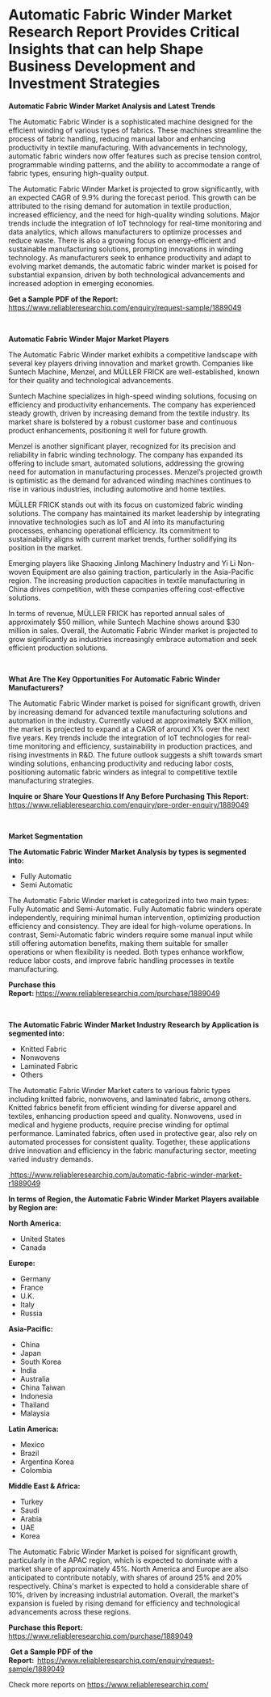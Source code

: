 <p><h1>Automatic Fabric Winder Market Research Report Provides Critical Insights that can help Shape Business Development and Investment Strategies</h1></p><p><strong>Automatic Fabric Winder Market Analysis and Latest Trends</strong></p>
<p><p>The Automatic Fabric Winder is a sophisticated machine designed for the efficient winding of various types of fabrics. These machines streamline the process of fabric handling, reducing manual labor and enhancing productivity in textile manufacturing. With advancements in technology, automatic fabric winders now offer features such as precise tension control, programmable winding patterns, and the ability to accommodate a range of fabric types, ensuring high-quality output.</p><p>The Automatic Fabric Winder Market is projected to grow significantly, with an expected CAGR of 9.9% during the forecast period. This growth can be attributed to the rising demand for automation in textile production, increased efficiency, and the need for high-quality winding solutions. Major trends include the integration of IoT technology for real-time monitoring and data analytics, which allows manufacturers to optimize processes and reduce waste. There is also a growing focus on energy-efficient and sustainable manufacturing solutions, prompting innovations in winding technology. As manufacturers seek to enhance productivity and adapt to evolving market demands, the automatic fabric winder market is poised for substantial expansion, driven by both technological advancements and increased adoption in emerging economies.</p></p>
<p><strong>Get a Sample PDF of the Report:&nbsp;</strong> <a href="https://www.reliableresearchiq.com/enquiry/request-sample/1889049?utm_campaign=3097&utm_medium=2&utm_source=Github&utm_content=ia&utm_term=28032025&utm_id=automatic-fabric-winder">https://www.reliableresearchiq.com/enquiry/request-sample/1889049</a></p>
<p>&nbsp;</p>
<p><strong>Automatic Fabric Winder Major Market Players</strong></p>
<p><p>The Automatic Fabric Winder market exhibits a competitive landscape with several key players driving innovation and market growth. Companies like Suntech Machine, Menzel, and MÜLLER FRICK are well-established, known for their quality and technological advancements. </p><p>Suntech Machine specializes in high-speed winding solutions, focusing on efficiency and productivity enhancements. The company has experienced steady growth, driven by increasing demand from the textile industry. Its market share is bolstered by a robust customer base and continuous product enhancements, positioning it well for future growth.</p><p>Menzel is another significant player, recognized for its precision and reliability in fabric winding technology. The company has expanded its offering to include smart, automated solutions, addressing the growing need for automation in manufacturing processes. Menzel’s projected growth is optimistic as the demand for advanced winding machines continues to rise in various industries, including automotive and home textiles.</p><p>MÜLLER FRICK stands out with its focus on customized fabric winding solutions. The company has maintained its market leadership by integrating innovative technologies such as IoT and AI into its manufacturing processes, enhancing operational efficiency. Its commitment to sustainability aligns with current market trends, further solidifying its position in the market.</p><p>Emerging players like Shaoxing Jinlong Machinery Industry and Yi Li Non-woven Equipment are also gaining traction, particularly in the Asia-Pacific region. The increasing production capacities in textile manufacturing in China drives competition, with these companies offering cost-effective solutions.</p><p>In terms of revenue, MÜLLER FRICK has reported annual sales of approximately $50 million, while Suntech Machine shows around $30 million in sales. Overall, the Automatic Fabric Winder market is projected to grow significantly as industries increasingly embrace automation and seek efficient production solutions.</p></p>
<p>&nbsp;</p>
<p><strong>What Are The Key Opportunities For Automatic Fabric Winder Manufacturers?</strong></p>
<p><p>The Automatic Fabric Winder market is poised for significant growth, driven by increasing demand for advanced textile manufacturing solutions and automation in the industry. Currently valued at approximately $XX million, the market is projected to expand at a CAGR of around X% over the next five years. Key trends include the integration of IoT technologies for real-time monitoring and efficiency, sustainability in production practices, and rising investments in R&D. The future outlook suggests a shift towards smart winding solutions, enhancing productivity and reducing labor costs, positioning automatic fabric winders as integral to competitive textile manufacturing strategies.</p></p>
<p><strong>Inquire or Share Your Questions If Any Before Purchasing This Report:</strong> <a href="https://www.reliableresearchiq.com/enquiry/pre-order-enquiry/1889049?utm_campaign=3097&utm_medium=2&utm_source=Github&utm_content=ia&utm_term=28032025&utm_id=automatic-fabric-winder">https://www.reliableresearchiq.com/enquiry/pre-order-enquiry/1889049</a></p>
<p>&nbsp;</p>
<p><strong>Market Segmentation</strong></p>
<p><strong>The Automatic Fabric Winder Market Analysis by types is segmented into:</strong></p>
<p><ul><li>Fully Automatic</li><li>Semi Automatic</li></ul></p>
<p><p>The Automatic Fabric Winder market is categorized into two main types: Fully Automatic and Semi-Automatic. Fully Automatic fabric winders operate independently, requiring minimal human intervention, optimizing production efficiency and consistency. They are ideal for high-volume operations. In contrast, Semi-Automatic fabric winders require some manual input while still offering automation benefits, making them suitable for smaller operations or when flexibility is needed. Both types enhance workflow, reduce labor costs, and improve fabric handling processes in textile manufacturing.</p></p>
<p><strong>Purchase this Report:&nbsp;</strong><a href="https://www.reliableresearchiq.com/purchase/1889049?utm_campaign=3097&utm_medium=2&utm_source=Github&utm_content=ia&utm_term=28032025&utm_id=automatic-fabric-winder">https://www.reliableresearchiq.com/purchase/1889049</a></p>
<p>&nbsp;</p>
<p><strong>The Automatic Fabric Winder Market Industry Research by Application is segmented into:</strong></p>
<p><ul><li>Knitted Fabric</li><li>Nonwovens</li><li>Laminated Fabric</li><li>Others</li></ul></p>
<p><p>The Automatic Fabric Winder Market caters to various fabric types including knitted fabric, nonwovens, and laminated fabric, among others. Knitted fabrics benefit from efficient winding for diverse apparel and textiles, enhancing production speed and quality. Nonwovens, used in medical and hygiene products, require precise winding for optimal performance. Laminated fabrics, often used in protective gear, also rely on automated processes for consistent quality. Together, these applications drive innovation and efficiency in the fabric manufacturing sector, meeting varied industry demands.</p></p>
<p><a href="https://www.reliableresearchiq.com/automatic-fabric-winder-market-r1889049?utm_campaign=3097&utm_medium=2&utm_source=Github&utm_content=ia&utm_term=28032025&utm_id=automatic-fabric-winder">&nbsp;https://www.reliableresearchiq.com/automatic-fabric-winder-market-r1889049</a></p>
<p><strong>In terms of Region, the Automatic Fabric Winder Market Players available by Region are:</strong></p>
<p>
    <p> <strong> North America: </strong>
        <ul>
            <li>United States</li>
            <li>Canada</li>
        </ul>
        </p> 
    <p> <strong> Europe: </strong>
        <ul>
            <li>Germany</li>
            <li>France</li>
            <li>U.K.</li>
            <li>Italy</li>
            <li>Russia</li>
        </ul>
        </p> 
    <p> <strong> Asia-Pacific: </strong>
        <ul>
            <li>China</li>
            <li>Japan</li>
            <li>South Korea</li>
            <li>India</li>
            <li>Australia</li>
            <li>China Taiwan</li>
            <li>Indonesia</li>
            <li>Thailand</li>
            <li>Malaysia</li>
        </ul>
        </p> 
    <p> <strong> Latin America: </strong>
        <ul>
            <li>Mexico</li>
            <li>Brazil</li>
            <li>Argentina Korea</li>
            <li>Colombia</li>
        </ul>
        </p> 
    <p> <strong> Middle East & Africa: </strong>
        <ul>
            <li>Turkey</li>
            <li>Saudi</li>
            <li>Arabia</li>
            <li>UAE</li>
            <li>Korea</li>
        </ul>
    </p>
    </p>
<p><p>The Automatic Fabric Winder Market is poised for significant growth, particularly in the APAC region, which is expected to dominate with a market share of approximately 45%. North America and Europe are also anticipated to contribute notably, with shares of around 25% and 20% respectively. China's market is expected to hold a considerable share of 10%, driven by increasing industrial automation. Overall, the market's expansion is fueled by rising demand for efficiency and technological advancements across these regions.</p></p>
<p><strong>Purchase this Report: </strong><a href="https://www.reliableresearchiq.com/purchase/1889049?utm_campaign=3097&utm_medium=2&utm_source=Github&utm_content=ia&utm_term=28032025&utm_id=automatic-fabric-winder">https://www.reliableresearchiq.com/purchase/1889049</a></p>
<p>&nbsp;<strong>Get a Sample PDF of the Report:&nbsp;&nbsp;</strong><a href="https://www.reliableresearchiq.com/enquiry/request-sample/1889049?utm_campaign=3097&utm_medium=2&utm_source=Github&utm_content=ia&utm_term=28032025&utm_id=automatic-fabric-winder">https://www.reliableresearchiq.com/enquiry/request-sample/1889049</a></p>
<p><strong></strong></p>
<p>Check more reports on <a href="https://www.reliableresearchiq.com/?utm_campaign=3097&utm_medium=2&utm_source=Github&utm_content=ia&utm_term=28032025&utm_id=automatic-fabric-winder">https://www.reliableresearchiq.com/</a></p>